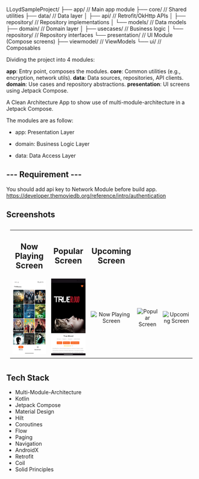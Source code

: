 LLoydSampleProject/
├── app/ // Main app module
├── core/ // Shared utilities
├── data/ // Data layer
│ ├── api/ // Retrofit/OkHttp APIs
│ ├── repository/ // Repository implementations
│ └── models/ // Data models
├── domain/ // Domain layer
│ ├── usecases/ // Business logic
│ └── repository/ // Repository interfaces
└── presentation/ // UI Module (Compose screens)
├── viewmodel/ // ViewModels
└── ui/ // Composables

Dividing the project into 4 modules:

**app**: Entry point, composes the modules.
**core**: Common utilities (e.g., encryption, network utils).
**data**: Data sources, repositories, API clients.
**domain**: Use cases and repository abstractions.
**presentation**: UI screens using Jetpack Compose.

A Clean Architecture App to show use of multi-module-architecture in a Jetpack Compose.

The modules are as follow:

* app: Presentation Layer

* domain: Business Logic Layer

* data: Data Access Layer

## --- Requirement ---

You should add api key to Network Module before build app.
https://developer.themoviedb.org/reference/intro/authentication

## Screenshots

<table style="padding:10px">
	<tr>
		<td align="center">
			<h2>Now Playing Screen</h2>
		</td>
		<td align="center">
			<h2>Popular Screen</h2>
		</td>
  <td align="center">
			<h2>Upcoming Screen</h2>
		</td>
  	</tr>
	<tr>
    	<td align="center">
			<img src="assets/home.jpeg" alt="Now Playing Screen" width="300"/>
    	</td>
		<td align="center">
			<img src="assets/details.jpeg" alt="Popular Screen" width="300"/>
    	</td>
<td align="center">
			<img src="assets/details_bookmark.jpeg.jpeg" alt="Now Playing Screen" width="300"/>
    	</td>
		<td align="center">
			<img src="assets/bookmarks.jpeg.jpeg" alt="Popular Screen" width="300"/>
    	</td>
  <td align="center">
			<img src="assets/one.mp4" alt="Upcoming Screen" width="300"/>
    	</td>
  	</tr>
</table>

## Tech Stack

* Multi-Module-Architecture
* Kotlin
* Jetpack Compose
* Material Design
* Hilt
* Coroutines
* Flow
* Paging
* Navigation
* AndroidX
* Retrofit
* Coil
* Solid Principles



